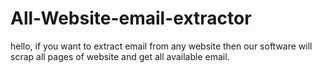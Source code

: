 # All-Website-email-extractor
hello, if you want to extract email from any website then our software will scrap all pages of website and  get all available email.
